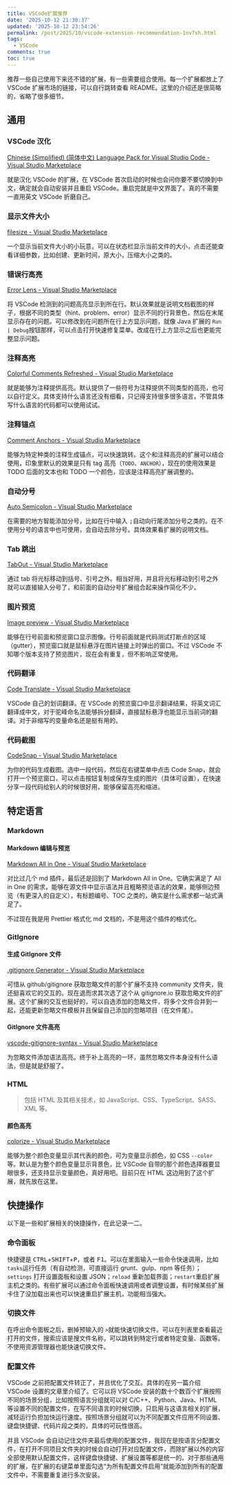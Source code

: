 ```yaml
---
title: VSCode扩展推荐
date: '2025-10-12 21:30:37'
updated: '2025-10-12 23:54:26'
permalink: /post/2025/10/vscode-extension-recommendation-1nv7sh.html
tags:
  - VSCode
comments: true
toc: true
---
```




推荐一些自己使用下来还不错的扩展，有一些需要组合使用。每一个扩展都放上了 VSCode 扩展市场的链接，可以自行跳转查看 README。这里的介绍还是很简略的，省略了很多细节。

## 通用

### VSCode 汉化

[Chinese (Simplified) (简体中文) Language Pack for Visual Studio Code - Visual Studio Marketplace](https://marketplace.visualstudio.com/items?itemName=MS-CEINTL.vscode-language-pack-zh-hans)

就是汉化 VSCode 的扩展，在 VSCode 首次启动的时候也会问你要不要切换到中文，确定就会自动安装并且重启 VSCode。重启完就是中文界面了。真的不需要一直用英文 VSCode 折磨自己。

### 显示文件大小

[filesize - Visual Studio Marketplace](https://marketplace.visualstudio.com/items?itemName=mkxml.vscode-filesize)

一个显示当前文件大小的小玩意，可以在状态栏显示当前文件的大小，点击还能查看详细参数，比如创建、更新时间，原大小，压缩大小之类的。

### 错误行高亮

[Error Lens - Visual Studio Marketplace](https://marketplace.visualstudio.com/items?itemName=usernamehw.errorlens)

将 VSCode 检测到的问题高亮显示到所在行。默认效果就是说明文档截图的样子，根据不同的类型（hint、problem、error）显示不同的行背景色，然后在末尾显示存在的问题。可以修改到在问题所在行上方显示问题，就像 Java 扩展的 `Run | Debug` ​按钮那样，可以点击打开快速修复菜单。改成在行上方显示之后也更能完整显示问题。

### 注释高亮

[Colorful Comments Refreshed - Visual Studio Marketplace](https://marketplace.visualstudio.com/items?itemName=AllemandInstable.colorful-comments-refreshed)

就是能够为注释提供高亮。默认提供了一些符号为注释提供不同类型的高亮，也可以自行定义。具体支持什么语言还没有细看，只记得支持很多很多语言。不管具体写什么语言的代码都可以使用试试。

### 注释锚点

[Comment Anchors - Visual Studio Marketplace](https://marketplace.visualstudio.com/items?itemName=ExodiusStudios.comment-anchors)

能够为特定种类的注释生成锚点，可以快速跳转。这个和注释高亮的扩展可以结合使用，印象里默认的效果是只有 tag 高亮（`TODO`​、`ANCHOR`），现在的使用效果是 TODO 后面的文本也和 TODO 一个颜色，应该是注释高亮扩展调整的。

### 自动分号

[Auto Semicolon - Visual Studio Marketplace](https://marketplace.visualstudio.com/items?itemName=myaaghubi.auto-semicolon-vscode)

在需要的地方智能添加分号，比如在行中输入 <kbd>;</kbd> ​自动向行尾添加分号之类的。在不使用分号的语言中也可使用，会自动去除分号。具体效果看扩展的说明文档。

### Tab 跳出

[TabOut - Visual Studio Marketplace](https://marketplace.visualstudio.com/items?itemName=albert.TabOut)

通过 tab 将光标移动到括号、引号之外。相当好用，并且将光标移动到引号之外就可以直接输入分号了，和前面的自动分号扩展组合起来操作简化不少。

### 图片预览

[Image preview - Visual Studio Marketplace](https://marketplace.visualstudio.com/items?itemName=kisstkondoros.vscode-gutter-preview)

能够在行号前面和预览窗口显示图像。行号前面就是代码测试打断点的区域（gutter），预览窗口就是鼠标悬浮在图片链接上时弹出的窗口。不过 VSCode 不知哪个版本支持了预览图片，现在会有重复，但不影响正常使用。

### 代码翻译

[Code Translate - Visual Studio Marketplace](https://marketplace.visualstudio.com/items?itemName=w88975.code-translate)

VSCode 自己的划词翻译。在 VSCode 的预览窗口中显示翻译结果，将英文词汇翻译成中文，对于驼峰命名法能够拆分翻译，直接鼠标悬浮也能显示当前词的翻译。对于非缩写的变量命名还是挺有用的。

### 代码截图

[CodeSnap - Visual Studio Marketplace](https://marketplace.visualstudio.com/items?itemName=adpyke.codesnap)

为你的代码生成截图。选中一段代码，然后在右键菜单中点击 Code Snap，就会打开一个预览窗口，可以点击按钮复制或保存生成的图片（具体可设置），在快速分享一段代码给别人的时候很好用，能够保留高亮和缩进。

## 特定语言

### Markdown

#### Markdown 编辑与预览

[Markdown All in One - Visual Studio Marketplace](https://marketplace.visualstudio.com/items?itemName=yzhang.markdown-all-in-one)

对比过几个 md 插件，最后还是回到了 Markdown All in One。它确实满足了 All in One 的需求，能够在源文件中显示语法并且粗略预览语法的效果，能够侧边预览（有更深入的自定义），有标题编号、TOC 之类的，确实是什么需求都一站式满足了。

不过现在我是用 Prettier 格式化 md 文档的，不是用这个插件的格式化。

### GitIgnore

#### 生成 GitIgnore 文件

[.gitignore Generator - Visual Studio Marketplace](https://marketplace.visualstudio.com/items?itemName=piotrpalarz.vscode-gitignore-generator)

可惜从 github/gitignore 获取忽略文件的那个扩展不支持 community 文件夹，我还挺喜欢它的交互的。现在退而求其次选了这个从 gitignore.io 获取忽略文件的扩展。这个扩展的交互也挺好的，可以自选添加的忽略文件，将多个文件合并到一起，还能更新忽略文件模板并且保留自己添加的忽略项目（在文件尾）。

#### GitIgnore 文件高亮

[vscode-gitignore-syntax - Visual Studio Marketplace](https://marketplace.visualstudio.com/items?itemName=dunstontc.vscode-gitignore-syntax)

为忽略文件添加语法高亮。终于补上高亮的一环，虽然忽略文件本身没有什么语法，但是就是舒服了。

### HTML

> 包括 HTML 及其相关技术，如 JavaScript、CSS、TypeScript、SASS、XML 等。

#### 颜色高亮

[colorize - Visual Studio Marketplace](https://marketplace.visualstudio.com/items?itemName=kamikillerto.vscode-colorize)

能够为整个颜色变量显示其代表的颜色，可为变量显示颜色，如 CSS `--color` ​等。默认是为整个颜色变量显示背景色，比 VSCode 自带的那个颜色选择器要显眼很多，还支持显示变量颜色，真好用吧。目前只在 HTML 这边用到了这个扩展，就先放在这里。

## 快捷操作

以下是一些和扩展相关的快捷操作，在此记录一二。

### 命令面板

快捷键是 <kbd>CTRL</kbd>​+<kbd>SHIFT</kbd>​+<kbd>P</kbd>​，或者 <kbd>F1</kbd>​。可以在里面输入一些命令快速调用，比如 `tasks` ​运行任务（有自动检测，可直接运行 grunt、gulp、npm 等任务）；`settings` ​打开设置面板和设置 JSON；`reload` ​重新加载界面；`restart` ​重启扩展主机之类的。有些扩展可以通过命令面板快速调用或者调整设置，有时候某些扩展卡住了没加载出来也可以快速重启扩展主机，功能相当强大。

### 切换文件

在呼出命令面板之后，删掉预输入的 `>` ​就能快速切换文件。可以在列表里查看最近打开的文件，搜索应该是搜文件名称，可以跳转到特定行或者特定变量、函数等。不使用资源管理器也能快速切换文件。

### 配置文件

VSCode 之前把配置文件转正了，并且优化了交互。具体的在另一篇介绍 VSCode 设置的文章里介绍了。它可以将 VSCode 安装的数十个数百个扩展按照不同的场景分组，比如按照语言分组就可以对 C/C++、Python、Java、HTML 等设置不同的配置文件，在写不同语言的时候切换，只启用与这语言相关的扩展，减轻运行负担加快运行速度。按照场景分组就可以为不同配置文件应用不同设置、键盘快捷键、代码片段之类的，具体的可玩性很高。

并且 VSCode 会自动记住文件夹最后使用的配置文件，我现在是按语言分配置文件，在打开不同项目文件夹的时候会自动打开对应配置文件，而除扩展以外的内容全部使用默认配置文件，这样键盘快捷键、扩展设置等都是统一的。对于那些通用的扩展，在扩展的右键菜单里面勾选“为所有配置文件启用”就能添加到所有的配置文件中，不需要重复进行多次安装。
